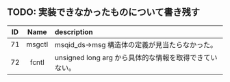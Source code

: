 ## TODO: 実装できなかったものについて書き残す

| ID  |  Name  | description                                            |
| :-: | :----: | :----------------------------------------------------- |
| 71  | msgctl | msqid_ds->msg 構造体の定義が見当たらなかった。         |
| 72  | fcntl  | unsigned long arg から具体的な情報を取得できていない。 |
